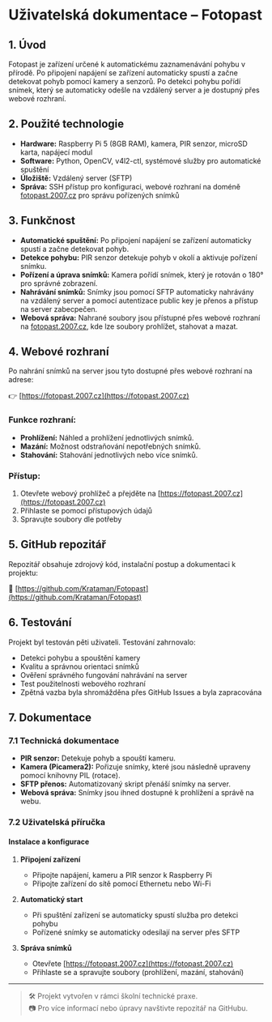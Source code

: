 # Uživatelská dokumentace – Fotopast

## 1. Úvod

Fotopast je zařízení určené k automatickému zaznamenávání pohybu v přírodě. Po připojení napájení se zařízení automaticky spustí a začne detekovat pohyb pomocí kamery a senzorů. Po detekci pohybu pořídí snímek, který se automaticky odešle na vzdálený server a je dostupný přes webové rozhraní.

## 2. Použité technologie

- **Hardware:** Raspberry Pi 5 (8GB RAM), kamera, PIR senzor, microSD karta, napájecí modul  
- **Software:** Python, OpenCV, v4l2-ctl, systémové služby pro automatické spuštění  
- **Úložiště:** Vzdálený server (SFTP)  
- **Správa:** SSH přístup pro konfiguraci, webové rozhraní na doméně [fotopast.2007.cz](https://fotopast.2007.cz) pro správu pořízených snímků

## 3. Funkčnost

- **Automatické spuštění:** Po připojení napájení se zařízení automaticky spustí a začne detekovat pohyb.
- **Detekce pohybu:** PIR senzor detekuje pohyb v okolí a aktivuje pořízení snímku.
- **Pořízení a úprava snímků:** Kamera pořídí snímek, který je rotován o 180° pro správné zobrazení.
- **Nahrávání snímků:** Snímky jsou pomocí SFTP automaticky nahrávány na vzdálený server a pomocí autentizace public key je přenos a přístup na server zabecpečen.
- **Webová správa:** Nahrané soubory jsou přístupné přes webové rozhraní na [fotopast.2007.cz](https://fotopast.2007.cz), kde lze soubory prohlížet, stahovat a mazat.

## 4. Webové rozhraní

Po nahrání snímků na server jsou tyto dostupné přes webové rozhraní na adrese:

👉 [https://fotopast.2007.cz](https://fotopast.2007.cz)

### Funkce rozhraní:

- **Prohlížení:** Náhled a prohlížení jednotlivých snímků.
- **Mazání:** Možnost odstraňování nepotřebných snímků.
- **Stahování:** Stahování jednotlivých nebo více snímků.

### Přístup:

1. Otevřete webový prohlížeč a přejděte na [https://fotopast.2007.cz](https://fotopast.2007.cz)  
2. Přihlaste se pomocí přístupových údajů  
3. Spravujte soubory dle potřeby

## 5. GitHub repozitář

Repozitář obsahuje zdrojový kód, instalační postup a dokumentaci k projektu:

🔗 [https://github.com/Krataman/Fotopast](https://github.com/Krataman/Fotopast)

## 6. Testování

Projekt byl testován pěti uživateli. Testování zahrnovalo:

- Detekci pohybu a spouštění kamery
- Kvalitu a správnou orientaci snímků
- Ověření správného fungování nahrávání na server
- Test použitelnosti webového rozhraní
- Zpětná vazba byla shromážděna přes GitHub Issues a byla zapracována

## 7. Dokumentace

### 7.1 Technická dokumentace

- **PIR senzor:** Detekuje pohyb a spouští kameru.
- **Kamera (Picamera2):** Pořizuje snímky, které jsou následně upraveny pomocí knihovny PIL (rotace).
- **SFTP přenos:** Automatizovaný skript přenáší snímky na server.
- **Webová správa:** Snímky jsou ihned dostupné k prohlížení a správě na webu.

### 7.2 Uživatelská příručka

#### Instalace a konfigurace

1. **Připojení zařízení**
   - Připojte napájení, kameru a PIR senzor k Raspberry Pi
   - Připojte zařízení do sítě pomocí Ethernetu nebo Wi-Fi

2. **Automatický start**
   - Při spuštění zařízení se automaticky spustí služba pro detekci pohybu
   - Pořízené snímky se automaticky odesílají na server přes SFTP

3. **Správa snímků**
   - Otevřete [https://fotopast.2007.cz](https://fotopast.2007.cz)
   - Přihlaste se a spravujte soubory (prohlížení, mazání, stahování)

---

> 🛠️ Projekt vytvořen v rámci školní technické praxe.  
> 📷 Pro více informací nebo úpravy navštivte repozitář na GitHubu.
